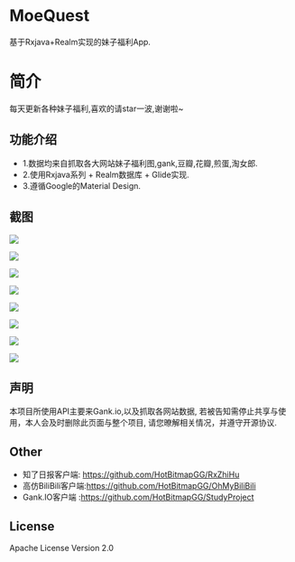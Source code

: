 # MoeQuest
基于Rxjava+Realm实现的妹子福利App.

# 简介
每天更新各种妹子福利,喜欢的请star一波,谢谢啦~

## 功能介绍
* 1.数据均来自抓取各大网站妹子福利图,gank,豆瓣,花瓣,煎蛋,淘女郎.
* 2.使用Rxjava系列 + Realm数据库 + Glide实现.
* 3.遵循Google的Material Design.

## 截图

![](https://github.com/HotBitmapGG/MoeQuest/blob/master/meizi_pic/01.jpg?raw=true)

![](https://github.com/HotBitmapGG/MoeQuest/blob/master/meizi_pic/02.jpg?raw=true)

![](https://github.com/HotBitmapGG/MoeQuest/blob/master/meizi_pic/03.jpg?raw=true)

![](https://github.com/HotBitmapGG/MoeQuest/blob/master/meizi_pic/04.jpg?raw=true)

![](https://github.com/HotBitmapGG/MoeQuest/blob/master/meizi_pic/05.jpg?raw=true)

![](https://github.com/HotBitmapGG/MoeQuest/blob/master/meizi_pic/06.jpg?raw=true)

![](https://github.com/HotBitmapGG/MoeQuest/blob/master/meizi_pic/07.jpg?raw=true)

![](https://github.com/HotBitmapGG/MoeQuest/blob/master/meizi_pic/08.jpg?raw=true)


## 声明

本项目所使用API主要来Gank.io,以及抓取各网站数据,
若被告知需停止共享与使用，本人会及时删除此页面与整个项目,
请您暸解相关情况，并遵守开源协议.

## Other

* 知了日报客户端: https://github.com/HotBitmapGG/RxZhiHu
* 高仿BiliBili客户端:https://github.com/HotBitmapGG/OhMyBiliBili
* Gank.IO客户端 :https://github.com/HotBitmapGG/StudyProject

## License

Apache License Version 2.0






